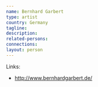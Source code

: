 ```yaml
---
name: Bernhard Garbert
type: artist
country: Germany
tagline:
description:
related-persons:
connections:
layout: person
---
```

Links:
* <http://www.bernhardgarbert.de/>
